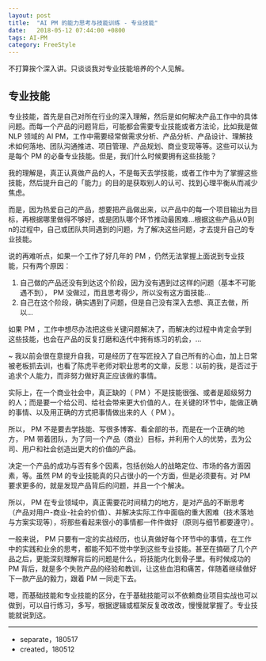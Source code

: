 ```yaml
---
layout: post
title:  "AI PM 的能力思考与技能训练 - 专业技能"
date:   2018-05-12 07:44:00 +0800
tags: AI-PM
category: FreeStyle
---
```


不打算挨个深入讲。只谈谈我对专业技能培养的个人见解。

## 专业技能

专业技能，首先是自己对所在行业的深入理解，然后是如何解决产品工作中的具体问题。而每一个产品的问题背后，可能都会需要专业技能或者方法论，比如我是做 NLP 领域的 AI PM，工作中需要经常做需求分析、产品分析、产品设计、理解技术如何落地、团队沟通推进、项目管理、产品规划、商业变现等等。这些可以认为是每个 PM 的必备专业技能。但是，我们什么时候要拥有这些技能？


我的理解是，真正认真做产品的人，不是每天去学技能，或者工作中为了掌握这些技能，然后提升自己的「能力」的目的是获取别人的认可、找到心理平衡从而减少焦虑。

而是，因为热爱自己的产品，想要把产品做出来，以产品中的每一个项目输出为目标，再根据哪里做得不够好，或是团队哪个环节推动最困难...根据这些产品从0到n的过程中，自己或团队共同遇到的问题，为了解决这些问题，才去提升自己的专业技能。

说的再难听点，如果一个工作了好几年的 PM ，仍然无法掌握上面说到专业技能，只有两个原因：

1. 自己做的产品还没有到达这个阶段，因为没有遇到过这样的问题（基本不可能遇不到）， PM 没做过，而且思考得少，所以没有这方面技能...
2. 自己在这个阶段，确实遇到了问题，但是自己没有深入去想、真正去做，所以...

如果 PM ，工作中想尽办法把这些关键问题解决了，而解决的过程中肯定会学到这些技能，也会在产品的反复打磨和迭代中拥有练习的机会，...


~ 我以前会很在意提升自我，可是经历了在写匠投入了自己所有的心血，加上日常被老板抓去训，也看了陈虎平老师对职业思考的文章，反思：以前的我，是否过于追求个人能力，而非努力做好真正应该做的事情。

实际上，在一个商业社会中，真正缺的（ PM ）不是技能很强、或者是超级努力的人；而是要一个给公司、给社会带来更大价值的人，在关键的环节中，能做正确的事情、以及用正确的方式把事情做出来的人（ PM ）。

所以， PM 不是要去学技能、写很多博客、看全部的书，而是在一个正确的地方， PM 带着团队，为了同一个产品（商业）目标，并利用个人的优势，去为公司、用户和社会创造出更大的价值的产品。

决定一个产品的成功与否有多个因素，包括创始人的战略定位、市场的各方面因素，等。虽然 PM 的专业技能真的只占很小的一个方面，但是必须要有。对 PM 要求更多的，就是发现产品背后的问题，并且一个个解决。

所以， PM 在专业领域中，真正需要花时间精力的地方，是对产品的不断思考（产品对用户-商业-社会的价值）、并解决实际工作中面临的重大困难（技术落地与方案实现等），将那些看起来很小的事情都一件件做好（原则与细节都要遵守）。

一般来说， PM 只要有一定的实战经历，也认真做好每个环节中的事情，在工作中的实践和业余的思考，都能不知不觉中学到这些专业技能。甚至在搞砸了几个产品之后，更能深刻理解背后的问题是什么，将技能内化到骨子里。有时候成功的 PM 背后，就是多个失败产品的经验和教训，让这些血泪和痛苦，伴随着继续做好下一款产品的毅力，跟着 PM 一同走下去。


嗯，而基础技能和专业技能的区分，在于基础技能可以不依赖商业项目实战也可以做到，可以自行练习，多写，根据逻辑或框架反复改改改，慢慢就掌握了。专业技能就说到这。

---

- separate，180517
- created，180512

